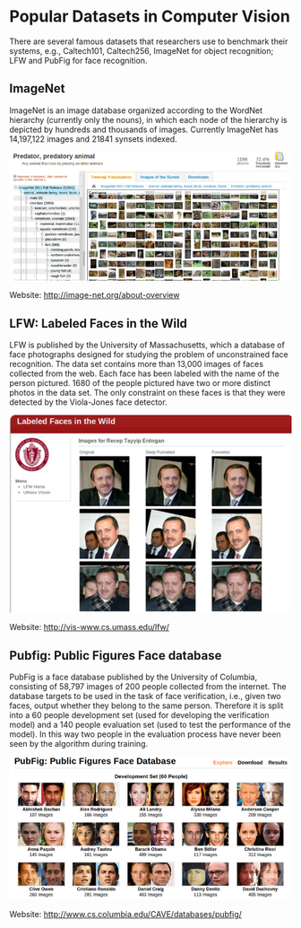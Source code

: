 Popular Datasets in Computer Vision
====

There are several famous datasets that researchers use to benchmark their systems, e.g., Caltech101, Caltech256, ImageNet for object recognition; LFW and PubFig for face recognition.

ImageNet
---

ImageNet is an image database organized according to the WordNet hierarchy (currently only the nouns), in which each node of the hierarchy is depicted by hundreds and thousands of images. Currently ImageNet has 14,197,122 images and 21841 synsets indexed.

![lfw](../images/imagenet.png)

Website: http://image-net.org/about-overview

LFW: Labeled Faces in the Wild
---

LFW is published by the University of Massachusetts, which a database of face photographs designed for studying the problem of unconstrained face recognition. The data set contains more than 13,000 images of faces collected from the web. Each face has been labeled with the name of the person pictured. 1680 of the people pictured have two or more distinct photos in the data set. The only constraint on these faces is that they were detected by the Viola-Jones face detector.

![lfw](../images/lfw.png)

Website: http://vis-www.cs.umass.edu/lfw/

Pubfig: Public Figures Face database
---

PubFig is a face database published by the University of Columbia, consisting of 58,797 images of 200 people collected from the internet. 
The database targets to be used in the task of face verification, i.e., given two faces, output whether they belong to the same person. Therefore it is split into a 60 people development set (used for developing the verification model) and a 140 people evaluation set (used to test the performance of the model).  In this way two people in the evaluation process have never been seen by the algorithm during training. 

![pubfig](../images/pubfig.png)

Website: http://www.cs.columbia.edu/CAVE/databases/pubfig/

